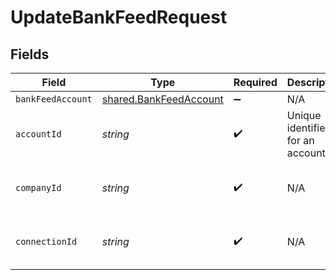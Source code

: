 # UpdateBankFeedRequest


## Fields

| Field                                                            | Type                                                             | Required                                                         | Description                                                      | Example                                                          |
| ---------------------------------------------------------------- | ---------------------------------------------------------------- | ---------------------------------------------------------------- | ---------------------------------------------------------------- | ---------------------------------------------------------------- |
| `bankFeedAccount`                                                | [shared.BankFeedAccount](../../models/shared/bankfeedaccount.md) | :heavy_minus_sign:                                               | N/A                                                              |                                                                  |
| `accountId`                                                      | *string*                                                         | :heavy_check_mark:                                               | Unique identifier for an account                                 | 13d946f0-c5d5-42bc-b092-97ece17923ab                             |
| `companyId`                                                      | *string*                                                         | :heavy_check_mark:                                               | N/A                                                              | 8a210b68-6988-11ed-a1eb-0242ac120002                             |
| `connectionId`                                                   | *string*                                                         | :heavy_check_mark:                                               | N/A                                                              | 2e9d2c44-f675-40ba-8049-353bfcb5e171                             |